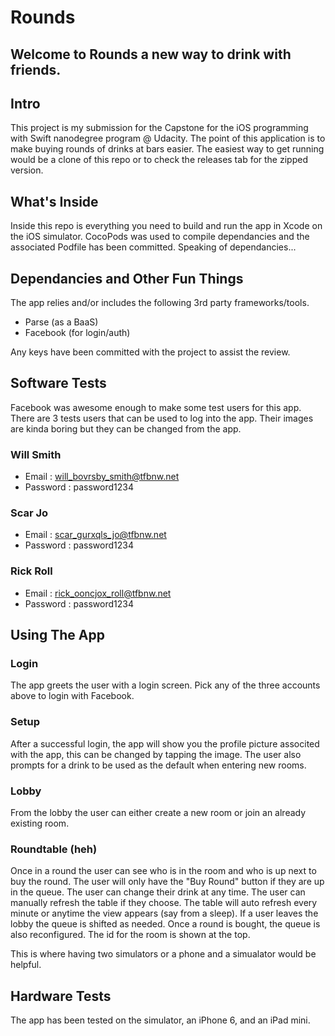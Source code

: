 # Rounds

## Welcome to Rounds a new way to drink with friends.

## Intro
This project is my submission for the Capstone for the iOS programming with Swift nanodegree program @ Udacity. The point of
this application is to make buying rounds of drinks at bars easier. The easiest way to get running would be a clone of this
repo or to check the releases tab for the zipped version.

## What's Inside
Inside this repo is everything you need to build and run the app in Xcode on the iOS simulator. CocoPods was used
to compile dependancies and the associated Podfile has been committed. Speaking of dependancies...

## Dependancies and Other Fun Things
The app relies and/or includes the following 3rd party frameworks/tools.
- Parse (as a BaaS)
- Facebook (for login/auth)

Any keys have been committed with the project to assist the review. 

## Software Tests
Facebook was awesome enough to make some test users for this app. There are 3 tests users that can be used to log into the
app. Their images are kinda boring but they can be changed from the app.

### Will Smith
- Email : will_bovrsby_smith@tfbnw.net 
- Password : password1234

### Scar Jo
- Email : scar_gurxqls_jo@tfbnw.net 
- Password : password1234

### Rick Roll
- Email : rick_ooncjox_roll@tfbnw.net 
- Password : password1234

## Using The App
### Login
The app greets the user with a login screen. Pick any of the three accounts above to login with Facebook.
### Setup
After a successful login, the app will show you the profile picture associted with the app, this can be changed by tapping
the image. The user also prompts for a drink to be used as the default when entering new rooms.
### Lobby
From the lobby the user can either create a new room or join an already existing room.
### Roundtable (heh)
Once in a round the user can see who is in the room and who is up next to buy the round. The user will only have the
"Buy Round" button if they are up in the queue. The user can change their drink at any time. The user can manually
refresh the table if they choose. The table will auto refresh every minute or anytime the view appears (say from a sleep).
If a user leaves the lobby the queue is shifted as needed. Once a round is bought, the queue is also reconfigured. The id
for the room is shown at the top.

This is where having two simulators or a phone and a simualator would be helpful.

## Hardware Tests
The app has been tested on the simulator, an iPhone 6, and an iPad mini.
